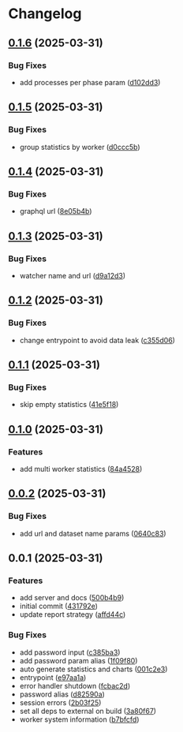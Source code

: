 # Changelog

## [0.1.6](https://github.com/MalwareDataLab/autodroid-watcher-server/compare/v0.1.5...v0.1.6) (2025-03-31)


### Bug Fixes

* add processes per phase param ([d102dd3](https://github.com/MalwareDataLab/autodroid-watcher-server/commit/d102dd3dce9fc0d3c5671e313e742c40a2d14242))

## [0.1.5](https://github.com/MalwareDataLab/autodroid-watcher-server/compare/v0.1.4...v0.1.5) (2025-03-31)


### Bug Fixes

* group statistics by worker ([d0ccc5b](https://github.com/MalwareDataLab/autodroid-watcher-server/commit/d0ccc5bb8f41508dd5b7e0ff7e0e70634d586ff6))

## [0.1.4](https://github.com/MalwareDataLab/autodroid-watcher-server/compare/v0.1.3...v0.1.4) (2025-03-31)


### Bug Fixes

* graphql url ([8e05b4b](https://github.com/MalwareDataLab/autodroid-watcher-server/commit/8e05b4bf8ad6eebe5c24450469d575a518faa210))

## [0.1.3](https://github.com/MalwareDataLab/autodroid-watcher-server/compare/v0.1.2...v0.1.3) (2025-03-31)


### Bug Fixes

* watcher name and url ([d9a12d3](https://github.com/MalwareDataLab/autodroid-watcher-server/commit/d9a12d345217677e0aa22f841e6332319e2c0dfb))

## [0.1.2](https://github.com/MalwareDataLab/autodroid-watcher-server/compare/v0.1.1...v0.1.2) (2025-03-31)


### Bug Fixes

* change entrypoint to avoid data leak ([c355d06](https://github.com/MalwareDataLab/autodroid-watcher-server/commit/c355d06ee8d6713d5e534264ce49ae82a4467127))

## [0.1.1](https://github.com/MalwareDataLab/autodroid-watcher-server/compare/v0.1.0...v0.1.1) (2025-03-31)


### Bug Fixes

* skip empty statistics ([41e5f18](https://github.com/MalwareDataLab/autodroid-watcher-server/commit/41e5f18868f06a42bfd941e7e1676a3cd1ffccf4))

## [0.1.0](https://github.com/MalwareDataLab/autodroid-watcher-server/compare/v0.0.2...v0.1.0) (2025-03-31)


### Features

* add multi worker statistics ([84a4528](https://github.com/MalwareDataLab/autodroid-watcher-server/commit/84a4528023c62147b83f78413d2f775214b4511d))

## [0.0.2](https://github.com/MalwareDataLab/autodroid-watcher-server/compare/v0.0.1...v0.0.2) (2025-03-31)


### Bug Fixes

* add url and dataset name params ([0640c83](https://github.com/MalwareDataLab/autodroid-watcher-server/commit/0640c83a4c9748d52134d70713a46e23764025e7))

## 0.0.1 (2025-03-31)


### Features

* add server and docs ([500b4b9](https://github.com/MalwareDataLab/autodroid-watcher-server/commit/500b4b9743e2a6c75cd332c5bfb3d6368655cbc1))
* initial commit ([431792e](https://github.com/MalwareDataLab/autodroid-watcher-server/commit/431792e68f9b25adab437fcd7d75212417206727))
* update report strategy ([affd44c](https://github.com/MalwareDataLab/autodroid-watcher-server/commit/affd44c9d6dc50660d8315e733c4ec7a45813052))


### Bug Fixes

* add password input ([c385ba3](https://github.com/MalwareDataLab/autodroid-watcher-server/commit/c385ba3a760498f2ebe29a8217e1a89b4dbea26c))
* add password param alias ([1f09f80](https://github.com/MalwareDataLab/autodroid-watcher-server/commit/1f09f8071b56ed8b35760d34e19aaaa36fb6c1f7))
* auto generate statistics and charts ([001c2e3](https://github.com/MalwareDataLab/autodroid-watcher-server/commit/001c2e39562d2d603b48b05b7129e5e65bedc9c4))
* entrypoint ([e97aa1a](https://github.com/MalwareDataLab/autodroid-watcher-server/commit/e97aa1a8900c1d98017857e84f07af70e0854403))
* error handler shutdown ([fcbac2d](https://github.com/MalwareDataLab/autodroid-watcher-server/commit/fcbac2d3a97f30131bca9de315cddd39b1b81f5c))
* password alias ([d82590a](https://github.com/MalwareDataLab/autodroid-watcher-server/commit/d82590a86f2724d5ad3c05ae78cd574065662abd))
* session errors ([2b03f25](https://github.com/MalwareDataLab/autodroid-watcher-server/commit/2b03f252bc226548b3136199264f19d267ebf6d4))
* set all deps to external on build ([3a80f67](https://github.com/MalwareDataLab/autodroid-watcher-server/commit/3a80f67c8f95fb57a538ef30371f03424074d0c2))
* worker system information ([b7bfcfd](https://github.com/MalwareDataLab/autodroid-watcher-server/commit/b7bfcfd8891fa2aae9fbca025707764a71c018f7))
